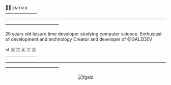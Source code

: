 

🙋‍♂️ ɪ  ɴ  ᴛ  ʀ  ᴏ<br>
<b>──────────</b>————————————————————————————————————————————————<br>

25 years old leisure time developer studying computer science. Enthusiast of development and technology Creator and developer of @GALZDEV


📊 🇸 🇹 🇦 🇹 🇸<br>
<b>──────────</b>————————————————————————————————————————————————<br>







<p align="center"><img src="https://komarev.com/ghpvc/?username=fgalz" alt="fgalz"/> </p>


